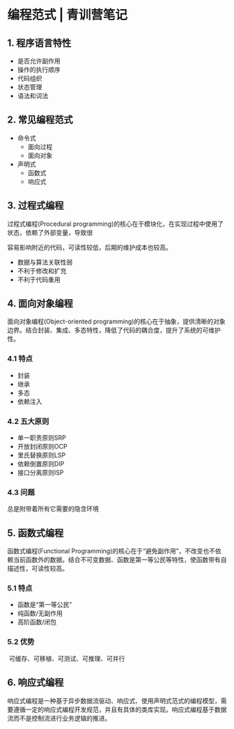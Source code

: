 # 编程范式 | 青训营笔记

## 1. 程序语言特性

* 是否允许副作用
* 操作的执行顺序
* 代码组织
* 状态管理
* 语法和词法

## 2. 常见编程范式

* 命令式
  * 面向过程
  * 面向对象
* 声明式
  * 函数式
  * 响应式

## 3. 过程式编程

过程式编程(Procedural programming)的核心在于模块化，在实现过程中使用了状态，依赖了外部变量，导致很

容易影响附近的代码，可读性较低，后期的维护成本也较高。 

* 数据与算法关联性弱
* 不利于修改和扩充
* 不利于代码重用

## 4. 面向对象编程

面向对象编程(Object-oriented programming)的核心在于抽象，提供清晰的对象边界。结合封装、集成、多态特性，降低了代码的耦合度，提升了系统的可维护性。 

### 4.1 特点

* 封装
* 继承
* 多态
* 依赖注入

### 4.2 五大原则

* 单一职责原则SRP
* 开放封闭原则OCP
* 里氏替换原则LSP
* 依赖倒置原则DIP
* 接口分离原则ISP

### 4.3 问题

总是附带着所有它需要的隐含环境

## 5. 函数式编程

函数式编程(Functional Programming)的核心在于“避免副作用”，不改变也不依赖当前函数外的数据。结合不可变数据、函数是第一等公民等特性，使函数带有自描述性，可读性较高。 

### 5.1 特点

* 函数是“第一等公民”
* 纯函数/无副作用
* 高阶函数/闭包

### 5.2 优势

​	可缓存、可移植、可测试、可推理、可并行

## 6. 响应式编程

响应式编程是一种基于异步数据流驱动、响应式、使用声明式范式的编程模型，需要遵循一定的响应式编程开发规范，并且有具体的类库实现。响应式编程基于数据流而不是控制流进行业务逻辑的推进。 